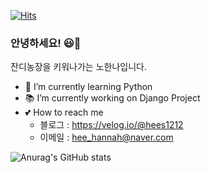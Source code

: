 
[![Hits](https://hits.seeyoufarm.com/api/count/incr/badge.svg?url=https%3A%2F%2Fgithub.com%2FhannahN12%2Fhit-counter&count_bg=%23E0B3E7&title_bg=%23D138B3&icon=&icon_color=%23E7E7E7&title=hits&edge_flat=true)](https://hits.seeyoufarm.com)

###  안녕하세요! 😃👋

잔디농장을 키워나가는 노한나입니다.

- 🌱 I’m currently learning Python
- 📚 I’m currently working on Django Project
- 💕 How to reach me
  - 블로그 : https://velog.io/@hees1212
  - 이메일 : hee_hannah@naver.com
  
<!-- [![Anurag's GitHub stats](https://github-readme-stats.vercel.app/api?username=hannahN12)](https://github.com/anuraghazra/github-readme-stats) -->
![Anurag's GitHub stats](https://github-readme-stats.vercel.app/api?username=hannahN12&show_icons=true&theme=Gradient)

<!--
**hannahN12/hannahN12** is a ✨ _special_ ✨ repository because its `README.md` (this file) appears on your GitHub profile.

Here are some ideas to get you started:

- 
- 🌱 I’m currently learning ...
- 👯 I’m looking to collaborate on ...
- 🤔 I’m looking for help with ...
- 💬 Ask me about ...
- 📫 How to reach me: ...
- 😄 Pronouns: ...
- ⚡ Fun fact: ...
-->
###

